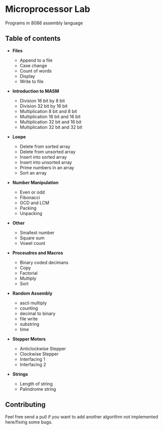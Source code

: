 # Microprocessor Lab

Programs in 8086 assembly language

## Table of contents

- **Files**
	- Append to a file
	- Case change
	- Count of words
	- Display
	- Write to file

- **Introduction to MASM**
	- Division 16 bit by 8 bit
	- Division 32 bit by 16 bit
	- Multiplication 8 bit and 8 bit
	- Multiplication 16 bit and 16 bit
	- Multiplication 32 bit and 16 bit
	- Multiplication 32 bit and 32 bit

- **Loope**
	- Delete from sorted array
	- Delete from unsorted array
	- Insert into sorted array
	- Insert into unsorted array
	- Prime numbers in an array
	- Sort an array

- **Number Manipulation**
	- Even or odd
	- Fibonacci
	- GCD and LCM
	- Packing
	- Unpacking

- **Other**
	- Smallest number
	- Square sum
	- Vowel count

- **Proceudres and Macros**
	- Binary coded decimans
	- Copy
	- Factorial
	- Multiply
	- Sort

- **Random Assembly**
	- ascii multiply
	- counting
	- decimal to binary
	- file write
	- substring
	- time

- **Stepper Motors**
	- Anticlockwise Stepper
	- Clockwise Stepper
	- Interfacing 1
	- Interfacing 2

- **Strings**
	- Length of string
	- Palindrome string

## Contributing

Feel free send a pull if you want to add another algorithm not implemented here/fixing some bugs.
